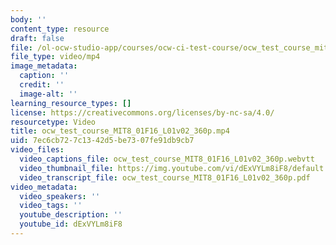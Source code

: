 ```yaml
---
body: ''
content_type: resource
draft: false
file: /ol-ocw-studio-app/courses/ocw-ci-test-course/ocw_test_course_mit8_01f16_l01v02_360p_360p_16_9.mp4
file_type: video/mp4
image_metadata:
  caption: ''
  credit: ''
  image-alt: ''
learning_resource_types: []
license: https://creativecommons.org/licenses/by-nc-sa/4.0/
resourcetype: Video
title: ocw_test_course_MIT8_01F16_L01v02_360p.mp4
uid: 7ec6cb72-7c13-42d5-be73-07fe91db9cb7
video_files:
  video_captions_file: ocw_test_course_MIT8_01F16_L01v02_360p.webvtt
  video_thumbnail_file: https://img.youtube.com/vi/dExVYLm8iF8/default.jpg
  video_transcript_file: ocw_test_course_MIT8_01F16_L01v02_360p.pdf
video_metadata:
  video_speakers: ''
  video_tags: ''
  youtube_description: ''
  youtube_id: dExVYLm8iF8
---
```

